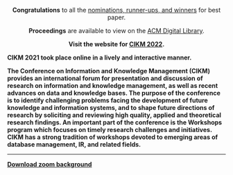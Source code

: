 ﻿---
layout: homepage
---
<!--
<div class="alert alert-success" role="alert">
<center>
<p><b>Registration is now live!</b> <a href="/registration">click here</a> to register to attend CIKM 2021.</p>
<p><b>Proceedings</b> are available to view on the <a href="https://dl.acm.org/doi/proceedings/10.1145/3459637">ACM Digital Library</a>.</p>
</center>
</div> 

<center>
<iframe width="560" height="315" src="https://www.youtube-nocookie.com/embed/7Vem2JiB28Y" title="YouTube video player" frameborder="0" allow="accelerometer; autoplay; clipboard-write; encrypted-media; gyroscope; picture-in-picture" allowfullscreen></iframe>
</center>


CIKM 2021 will take place online in a lively and interactive manner.
Keep posted for more information, and we hope that you all stay safe in these exceptional circumstances.
-->

<div class="alert alert-success" role="alert">
<center>
<p><b>Congratulations</b> to all the <a href="/programme/best-paper-nominations">nominations, runner-ups, and winners</a> for best paper.</p>
<p><b>Proceedings</b> are available to view on the <a href="https://dl.acm.org/doi/proceedings/10.1145/3459637">ACM Digital Library</a>.</p>
<p><b>Visit<b/> the website for <a href="https://www.cikm2022.org/">CIKM 2022</a>.</p>
</center>
</div> 

CIKM 2021 took place online in a lively and interactive manner.

The Conference on Information and Knowledge Management (CIKM) provides an international forum for presentation and discussion of research on information and knowledge management, as well as recent advances on data and knowledge bases. The purpose of the conference is to identify challenging problems facing the development of future knowledge and information systems, and to shape future directions of research by soliciting and reviewing high quality, applied and theoretical research findings. An important part of the conference is the Workshops program which focuses on timely research challenges and initiatives. CIKM has a strong tradition of workshops devoted to emerging areas of database management, IR, and related fields.  

---

[Download zoom background](/img/cikm2021_zoom.jpeg)
